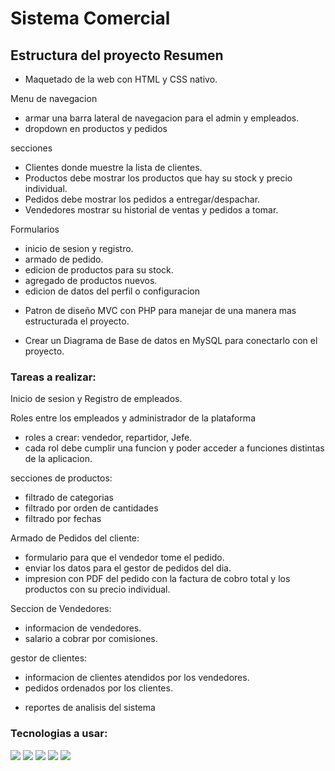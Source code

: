 # Sistema Comercial

## Estructura del proyecto Resumen
- Maquetado de la web con HTML y CSS nativo.

Menu de navegacion
* armar una barra lateral de navegacion para el admin y empleados.
* dropdown en productos y pedidos

secciones
* Clientes donde muestre la lista de clientes.
* Productos debe mostrar los productos que hay su stock y precio individual.
* Pedidos debe mostrar los pedidos a entregar/despachar.
* Vendedores mostrar su historial de ventas y pedidos a tomar.

Formularios
* inicio de sesion y registro.
* armado de pedido.
* edicion de productos para su stock.
* agregado de productos nuevos.
* edicion de datos del perfil o configuracion

- Patron de diseño MVC con PHP para manejar de una manera mas estructurada el proyecto.

- Crear un Diagrama de Base de datos en MySQL para conectarlo con el proyecto.

### Tareas a realizar:
Inicio de sesion y Registro de empleados.

Roles entre los empleados y administrador de la plataforma
* roles a crear: vendedor, repartidor, Jefe.
* cada rol debe cumplir una funcion y poder acceder a funciones distintas de la aplicacion.

secciones de productos:
* filtrado de categorias
* filtrado por orden de cantidades
* filtrado por fechas

Armado de Pedidos del cliente:
* formulario para que el vendedor tome el pedido.
* enviar los datos para el gestor de pedidos del dia.
* impresion con PDF del pedido con la factura de cobro total y los productos con su precio individual.

Seccion de Vendedores:
* informacion de vendedores.
* salario a cobrar por comisiones.

gestor de clientes:
* informacion de clientes atendidos por los vendedores.
* pedidos ordenados por los clientes.

- reportes de analisis del sistema


### Tecnologias a usar:
<span>
  <img src="https://img.shields.io/badge/HTML5-E34F26?style=for-the-badge&logo=html5&logoColor=white">
  <img src="https://img.shields.io/badge/CSS3-1572B6?style=for-the-badge&logo=css3&logoColor=white">
  <img src="https://img.shields.io/badge/JavaScript-F7DF1E?style=for-the-badge&logo=javascript&logoColor=black">
  <img src="https://img.shields.io/badge/PHP-777BB4?style=for-the-badge&logo=php&logoColor=white">
  <img src="https://img.shields.io/badge/MySQL-00000F?style=for-the-badge&logo=mysql&logoColor=white">
</span>

